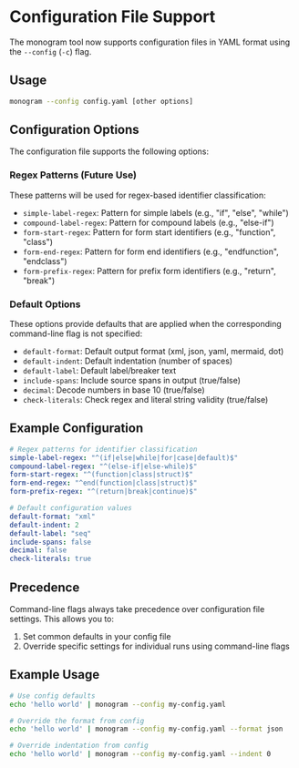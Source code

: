 # Configuration File Support

The monogram tool now supports configuration files in YAML format using the `--config` (`-c`) flag.

## Usage

```bash
monogram --config config.yaml [other options]
```

## Configuration Options

The configuration file supports the following options:

### Regex Patterns (Future Use)
These patterns will be used for regex-based identifier classification:

- `simple-label-regex`: Pattern for simple labels (e.g., "if", "else", "while")
- `compound-label-regex`: Pattern for compound labels (e.g., "else-if")
- `form-start-regex`: Pattern for form start identifiers (e.g., "function", "class")
- `form-end-regex`: Pattern for form end identifiers (e.g., "endfunction", "endclass")
- `form-prefix-regex`: Pattern for prefix form identifiers (e.g., "return", "break")

### Default Options
These options provide defaults that are applied when the corresponding command-line flag is not specified:

- `default-format`: Default output format (xml, json, yaml, mermaid, dot)
- `default-indent`: Default indentation (number of spaces)
- `default-label`: Default label/breaker text
- `include-spans`: Include source spans in output (true/false)
- `decimal`: Decode numbers in base 10 (true/false)
- `check-literals`: Check regex and literal string validity (true/false)

## Example Configuration

```yaml
# Regex patterns for identifier classification
simple-label-regex: "^(if|else|while|for|case|default)$"
compound-label-regex: "^(else-if|else-while)$"
form-start-regex: "^(function|class|struct)$"
form-end-regex: "^end(function|class|struct)$"
form-prefix-regex: "^(return|break|continue)$"

# Default configuration values
default-format: "xml"
default-indent: 2
default-label: "seq"
include-spans: false
decimal: false
check-literals: true
```

## Precedence

Command-line flags always take precedence over configuration file settings. This allows you to:

1. Set common defaults in your config file
2. Override specific settings for individual runs using command-line flags

## Example Usage

```bash
# Use config defaults
echo 'hello world' | monogram --config my-config.yaml

# Override the format from config
echo 'hello world' | monogram --config my-config.yaml --format json

# Override indentation from config
echo 'hello world' | monogram --config my-config.yaml --indent 0
```
